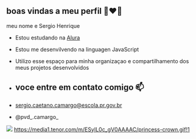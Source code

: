## boas vindas a meu perfil 👩‍❤️‍👨

meu nome e Sergio Henrique 

- Estou estudando na [Alura](https://www.alura.com.br)
- Estou me desenvilvendo na linguagen JavaScript
- Utilizo esse espaço para minha organizaçao e compartilhamento dos meus projetos desenvolvidos

- ## voce entre em contato comigo 📫

- sergio.caetano.camargo@escola.pr.gov.br

- @pvd_.camargo_

![](https://media1.tenor.com/m/ESyIL0c_gV0AAAAC/princess-crown.gif!1
)
https://media1.tenor.com/m/ESyIL0c_gV0AAAAC/princess-crown.gif!1

